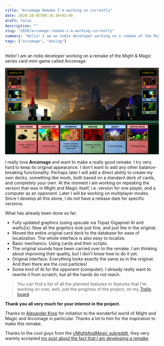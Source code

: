 ```yaml
---
title: "Arcomage Remake I'm working on currently"
date: 2020-10-05T00:16:38+03:00
draft: false
description: ""
slug: "2020/arcomage-remake-i-m-working-currently"
summary: "Hello! I am an indie developer working on a remake of the Might & Magic series card mini-game called Arcomage."
tags: ["arcomage", "devlog"]
---
```

Hello! I am an indie developer working on a remake of the Might & Magic series card mini-game called Arcomage.

![Screenshot](01.png)

I really love **Arcomage** and want to make a really good remake. I try very hard to keep its original appearance. I don't want to add any other balance-breaking functionality. Perhaps later I will add a direct ability to create my own decks, something like mods, both based on a standard deck of cards, and completely your own. At the moment I am working on repeating the version that was in Might and Magic itself, i.e. version for one player, and a computer as an opponent. Later I will be working on multiplayer modes. Since I develop all this alone, I do not have a release date for specific versions.

What has already been done so far:
* Fully updated graphics (using upscale via Topaz Gigapixel AI and waifu2x). Now all the graphics look just fine, and just like in the original.
* Moved the entire original card deck to the database for ease of localization. The whole interface is also easy to localize.
* Basic mechanics. Using cards and their scripts.
* The original sounds have been carried over to the remake. I am thinking about improving their quality, but I don’t know how to do it yet.
* Original interface. Everything looks exactly the same as in the original. And then there are the cool particles!
* Some kind of AI for the opponent (computer). I already really want to rewrite it from scratch, but all the hands do not reach.

> You can find a list of all the planned features or features that I'm working on now, well, just the progress of the project, on my [Trello board](https://trello.com/b/nQuzlNk5/arcomage-remake).

**Thank you all very much for your interest in the project.**

Thanks to [Alexander Krop](https://www.youtube.com/channel/UC8HnwuT88qHrixEJPdlJMvQ) for initiation to the wonderful world of Might and Magic and Arcomage in particular. Thanks a lot to him for the inspiration to make this remake.

Thanks to the cool guys from the [r/MightAndMagic subreddit](https://www.reddit.com/r/MightAndMagic/), they very warmly accepted [my post about the fact that I am developing a remake](https://www.reddit.com/r/MightAndMagic/comments/iz78ye/arcomage_fanremake_i_working_on_here_is_some/).